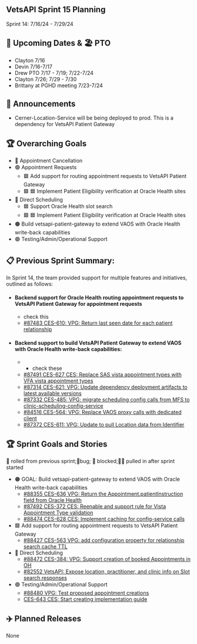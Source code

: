## VetsAPI Sprint 15 Planning
Sprint 14: 7/16/24 - 7/29/24

## 📅 Upcoming Dates  & 🏖️ PTO
* Clayton 7/16
* Devin 7/16-7/17
* Drew PTO 7/17 - 7/19; 7/22-7/24
* Clayton 7/26; 7/29 - 7/30
* Brittany at PGHD meeting 7/23-7/24

## 📣 Announcements
* Cerner-Location-Service will be being deployed to prod. This is a dependency for VetsAPI Patient Gateway

## 🏆 Overarching Goals
* 🔴 Appointment Cancellation
* 🟢 Appointment Requests
  * 🟩 Add support for routing appointment requests to VetsAPI Patient Gateway
  * 🟩 🟦 Implement Patient Eligibility verification at Oracle Health sites 
* 🔵 Direct Scheduling
  * 🟦 Support Oracle Health slot search
  *  🟩 🟦 Implement Patient Eligibility verification at Oracle Health sites
* 🟠 Build vetsapi-patient-gateway to extend VAOS with Oracle Health write-back capabilities
* 🟣 Testing/Admin/Operational Support
 
## 📋 Previous Sprint Summary:
In Sprint 14, the team provided support for multiple features and initiatives, outlined as follows:  
* #### Backend support for Oracle Health routing appointment requests to VetsAPI Patient Gateway for appointment requests
  * check this 
  * [#87483 CES-610: VPG: Return last seen date for each patient relationship](https://app.zenhub.com/workspaces/appointments-oracle-health-integration-65a6e99ea522640e4d09393b/issues/gh/department-of-veterans-affairs/va.gov-team/87483) 


* #### Backend support to build VetsAPI Patient Gateway to extend VAOS with Oracle Health write-back capabilities: 
   *  * check these
   * [#87491 CES-627 CES: Replace SAS vista appointment types with VFA vista appointment types](https://app.zenhub.com/workspaces/appointments-oracle-health-integration-65a6e99ea522640e4d09393b/issues/gh/department-of-veterans-affairs/va.gov-team/87491)
  * [#87314 CES-621: VPG: Update dependency deployment artifacts to latest available versions](https://app.zenhub.com/workspaces/appointments-oracle-health-integration-65a6e99ea522640e4d09393b/issues/gh/department-of-veterans-affairs/va.gov-team/87314)
  * [#87332 CES-485: VPG: migrate scheduling config calls from MFS to clinic-scheduling-config-service](https://app.zenhub.com/workspaces/appointments-oracle-health-integration-65a6e99ea522640e4d09393b/issues/gh/department-of-veterans-affairs/va.gov-team/87332)
  * [#84516 CES-564: VPG: Replace VAOS proxy calls with dedicated client](https://app.zenhub.com/workspaces/appointments-oracle-health-integration-65a6e99ea522640e4d09393b/issues/gh/department-of-veterans-affairs/va.gov-team/84516)
  * [#87372 CES-611: VPG: Update to pull Location data from Identifier](https://app.zenhub.com/workspaces/appointments-oracle-health-integration-65a6e99ea522640e4d09393b/issues/gh/department-of-veterans-affairs/va.gov-team/87372)

   
## 🏆 Sprint Goals and Stories
🚧 rolled from previous sprint;🐞bug; 🚫 blocked;🧗‍♀️ pulled in after sprint started 
* 🟠 GOAL: Build vetsapi-patient-gateway to extend VAOS with Oracle Health write-back capabilities
  * [#88355 CES-636 VPG: Return the Appointment.patientInstruction field from Oracle Health](https://app.zenhub.com/workspaces/appointments-oracle-health-integration-65a6e99ea522640e4d09393b/issues/gh/department-of-veterans-affairs/va.gov-team/88355)
  * [#87492 CES-372 CES: Reenable and support rule for Vista Appointment Type validation](https://app.zenhub.com/workspaces/appointments-oracle-health-integration-65a6e99ea522640e4d09393b/issues/gh/department-of-veterans-affairs/va.gov-team/87492)
  * [#88474 CES-628 CES: Implement caching for config-service calls](https://app.zenhub.com/workspaces/appointments-oracle-health-integration-65a6e99ea522640e4d09393b/issues/gh/department-of-veterans-affairs/va.gov-team/88474)
* 🟩 Add support for routing appointment requests to VetsAPI Patient Gateway
  * [#88427 CES-563 VPG: add configuration property for relationship search cache TTL](https://app.zenhub.com/workspaces/appointments-oracle-health-integration-65a6e99ea522640e4d09393b/issues/gh/department-of-veterans-affairs/va.gov-team/88427)
* 🔵 Direct Scheduling
  * [#88472 CES-384: VPG: Support creation of booked Appointments in OH](https://app.zenhub.com/workspaces/appointments-oracle-health-integration-65a6e99ea522640e4d09393b/issues/gh/department-of-veterans-affairs/va.gov-team/88473)
  * [#82552 VetsAPI: Expose location, practitioner, and clinic info on Slot search responses](https://app.zenhub.com/workspaces/appointments-oracle-health-integration-65a6e99ea522640e4d09393b/issues/gh/department-of-veterans-affairs/va.gov-team/82552)
* 🟣 Testing/Admin/Operational Support
  * [#88480 VPG: Test proposed appointment creations](https://app.zenhub.com/workspaces/appointments-oracle-health-integration-65a6e99ea522640e4d09393b/issues/gh/department-of-veterans-affairs/va.gov-team/88480)
  * [CES-643 CES: Start creating implementation guide](https://app.zenhub.com/workspaces/appointments-oracle-health-integration-65a6e99ea522640e4d09393b/issues/zh/463)
   


## ✈️ Planned Releases
None
